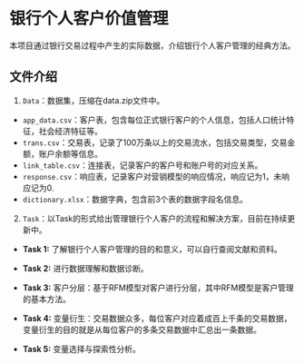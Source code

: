 # 银行个人客户价值管理
本项目通过银行交易过程中产生的实际数据，介绍银行个人客户管理的经典方法。

## 文件介绍
1. `Data`：数据集，压缩在data.zip文件中。
- `app_data.csv`：客户表，包含每位正式银行客户的个人信息，包括人口统计特征，社会经济特征等。
- `trans.csv`：交易表，记录了100万条以上的交易流水，包括交易类型，交易金额，账户余额等信息。
- `link_table.csv`：连接表，记录客户的客户号和账户号的对应关系。
- `response.csv`：响应表，记录客户对营销模型的响应情况，响应记为1，未响应记为0.
- `dictionary.xlsx`：数据字典，包含前3个表的数据字段名信息。

2. `Task`：以Task的形式给出管理银行个人客户的流程和解决方案，目前在持续更新中。

- **Task 1:** 了解银行个人客户管理的目的和意义，可以自行查阅文献和资料。 

- **Task 2:** 进行数据理解和数据诊断。 

- **Task 3:** 客户分层：基于RFM模型对客户进行分层，其中RFM模型是客户管理的基本方法。

- **Task 4:** 变量衍生：交易数据众多，每位客户对应着成百上千条的交易数据，变量衍生的目的就是从每位客户的多条交易数据中汇总出一条数据。

- **Task 5:** 变量选择与探索性分析。

